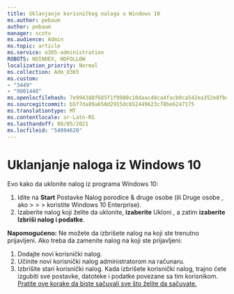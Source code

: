 ```yaml
---
title: Uklanjanje korisničkog naloga u Windows 10
ms.author: pebaum
author: pebaum
manager: scotv
ms.audience: Admin
ms.topic: article
ms.service: o365-administration
ROBOTS: NOINDEX, NOFOLLOW
localization_priority: Normal
ms.collection: Adm_O365
ms.custom:
- "3449"
- "9001448"
ms.openlocfilehash: 7e994388f685f1f9980c10daac48ca4facb0ca542ea352e8fbd31bf451cff305
ms.sourcegitcommit: b5f7da89a650d2915dc652449623c78be6247175
ms.translationtype: MT
ms.contentlocale: sr-Latn-RS
ms.lasthandoff: 08/05/2021
ms.locfileid: "54094620"
---
```

# <a name="remove-an-account-in-windows-10"></a>Uklanjanje naloga iz Windows 10

Evo kako da uklonite nalog iz programa Windows 10:

1. Idite na **Start** Postavke Nalog porodice & druge osobe (ili Druge osobe , ako  >    >    >   koristite Windows 10 Enterprise). 
2. Izaberite nalog koji želite da uklonite, **izaberite** Ukloni , a zatim **izaberite Izbriši nalog i podatke**.
 
**Napomogućeno:** Ne možete da izbrišete nalog na koji ste trenutno prijavljeni.  Ako treba da zamenite nalog na koji ste prijavljeni:

1. Dodajte novi korisnički nalog.
2. Učinite novi korisnički nalog administratorom na računaru.
3. Izbrišite stari korisnički nalog. Kada izbrišete korisnički nalog, trajno ćete izgubiti sve postavke, datoteke i podatke povezane sa tim korisnikom. [Pratite ove korake da biste sačuvali sve što želite da sačuvate.](https://support.microsoft.com/help/4027408/windows-10-backup-and-restore)